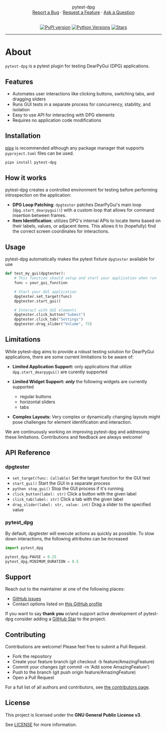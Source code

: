 <h1 align="center">
    <!-- Please provide path to your logo here -->
    <!-- <img src="" alt="Logo" width="200" height="200"> -->
  </a>
</h1>

<div align="center">
  pytest-dpg
  <br />
  <a href="https://github.com/tbruno25/pytest-dpg/issues/new?assignees=&labels=bug&template=01_BUG_REPORT.md&title=bug%3A+">Report a Bug</a>
  ·
  <a href="https://github.com/tbruno25/pytest-dpg/issues/new?assignees=&labels=enhancement&template=02_FEATURE_REQUEST.md&title=feature%3A+">Request a Feature</a>
  ·
  <a href="https://github.com/tbruno25/pytest-dpg/issues/new?assignees=&labels=question&template=04_SUPPORT_QUESTION.md&title=support%3A+">Ask a Question</a>
</div>

<div align="center">
<br/>


[![PyPI version](https://img.shields.io/pypi/v/pytest-dpg?color=mediumseagreen)](https://pypi.org/project/pytest-dpg/)
[![Python Versions](https://img.shields.io/pypi/pyversions/pytest-dpg?color=mediumseagreen)](https://pypi.org/project/pytest-dpg/)
[![Stars](https://img.shields.io/github/stars/tbruno25/pytest-dpg?color=mediumseagreen)](https://github.com/Tbruno25/pytest-dpg/stargazers)
</div>

---


# About

`pytest-dpg` is a pytest plugin for testing DearPyGui (DPG) applications. 

## Features

- Automates user interactions like clicking buttons, switching tabs, and dragging sliders
- Runs GUI tests in a separate process for concurrency, stability, and isolation
- Easy to use API for interacting with DPG elements
- Requires no application code modifications

## Installation


[pipx](https://pypa.github.io/pipx/) is recommended although any package manager that supports `pyproject.toml` files can be used.

```bash
pipx install pytest-dpg
``` 

## How it works

pytest-dpg creates a controlled environment for testing before performing introspection on the application:

- **DPG Loop Patching**: `dpgtester` patches DearPyGui's main loop (`dpg.start_dearpygui()`) with a custom loop that allows for command insertion between frames.
- **Item Identification**: utilizes DPG's internal APIs to locate items based on their labels, values, or adjacent items. This allows it to (hopefully) find the correct screen coordinates for interactions.

## Usage
pytest-dpg automatically makes the pytest fixture `dpgtester` available for use

```python
def test_my_gui(dpgtester):
    # This function should setup and start your application when run
    func = your_gui_function

    # Start your GUI application
    dpgtester.set_target(func)
    dpgtester.start_gui()

    # Interact with GUI elements
    dpgtester.click_button("Submit")
    dpgtester.click_tab("Settings")
    dpgtester.drag_slider("Volume", 75)

```

## Limitations
While pytest-dpg aims to provide a robust testing solution for DearPyGui applications, there are some current limitations to be aware of:

- **Limited Application Support:**
only applications that utilize `dpg.start_dearpygui()` are curently supported
- **Limited Widget Support:** ***only*** the following widgets are currently supported
    - regular buttons
    - horizontal sliders
    - tabs

- **Complex Layouts:** Very complex or dynamically changing layouts might pose challenges for element identification and interaction.

We are continuously working on improving pytest-dpg and addressing these limitations. Contributions and feedback are always welcome!

## API Reference

### dpgtester

- `set_target(func: Callable)` Set the target function for the GUI test
- `start_gui()` Start the GUI in a separate process
- `python stop_gui()` Stop the GUI process if it's running
- `click_button(label: str)` Click a button with the given label
- `click_tab(label: str)` Click a tab with the given label
- `drag_slider(label: str, value: int)` Drag a slider to the specified value

### pytest_dpg
By default, dpgtester will execute actions as quickly as possible.
To slow down interactions, the following attributes can be increased
```python
import pytest_dpg

pytest_dpg.PAUSE = 0.25
pytest_dpg.MINIMUM_DURATION = 0.5
```

## Support

Reach out to the maintainer at one of the following places:
- [GitHub issues](https://github.com/tbruno25/pytest-dpg/issues/new?assignees=&labels=question&template=04_SUPPORT_QUESTION.md&title=support%3A+)
- Contact options listed on [this GitHub profile](https://github.com/tbruno25)

If you want to say **thank you** or/and support active development of pytest-dpg consider adding a [GitHub Star](https://github.com/tbruno25/pytest-dpg) to the project.


## Contributing

Contributions are welcome! Please feel free to submit a Pull Request.

- Fork the repository
- Create your feature branch (git checkout -b feature/AmazingFeature)
- Commit your changes (git commit -m 'Add some AmazingFeature')
- Push to the branch (git push origin feature/AmazingFeature)
- Open a Pull Request

For a full list of all authors and contributors, see [the contributors page](https://github.com/tbruno25/pytest-dpg/contributors).

## License

This project is licensed under the **GNU General Public License v3**.

See [LICENSE](LICENSE) for more information.